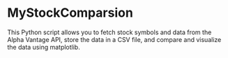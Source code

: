 # MyStockComparsion
This Python script allows you to fetch stock symbols and data from the Alpha Vantage API, store the data in a CSV file, and compare and visualize the data using matplotlib.
